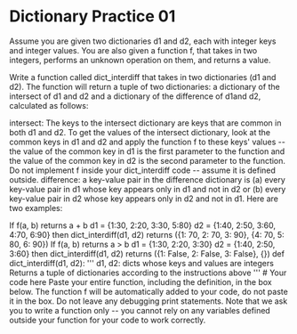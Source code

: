 # Dictionary Practice 01

Assume you are given two dictionaries d1 and d2, each with integer keys and integer values. You are also given a function f, that takes in two integers, performs an unknown operation on them, and returns a value.

Write a function called dict_interdiff that takes in two dictionaries (d1 and d2). The function will return a tuple of two dictionaries: a dictionary of the intersect of d1 and d2 and a dictionary of the difference of d1and d2, calculated as follows:

intersect: The keys to the intersect dictionary are keys that are common in both d1 and d2. To get the values of the intersect dictionary, look at the common keys in d1 and d2 and apply the function f to these keys' values -- the value of the common key in d1 is the first parameter to the function and the value of the common key in d2 is the second parameter to the function. Do not implement f inside your dict_interdiff code -- assume it is defined outside.
difference: a key-value pair in the difference dictionary is (a) every key-value pair in d1 whose key appears only in d1 and not in d2 or (b) every key-value pair in d2 whose key appears only in d2 and not in d1.
Here are two examples:

If f(a, b) returns a + b
d1 = {1:30, 2:20, 3:30, 5:80}
d2 = {1:40, 2:50, 3:60, 4:70, 6:90}
then dict_interdiff(d1, d2) returns ({1: 70, 2: 70, 3: 90}, {4: 70, 5: 80, 6: 90})
If f(a, b) returns a > b
d1 = {1:30, 2:20, 3:30}
d2 = {1:40, 2:50, 3:60}
then dict_interdiff(d1, d2) returns ({1: False, 2: False, 3: False}, {})
def dict_interdiff(d1, d2):
    '''
    d1, d2: dicts whose keys and values are integers
    Returns a tuple of dictionaries according to the instructions above
    '''
    # Your code here
Paste your entire function, including the definition, in the box below. The function f will be automatically added to your code, do not paste it in the box. Do not leave any debugging print statements. Note that we ask you to write a function only -- you cannot rely on any variables defined outside your function for your code to work correctly.
